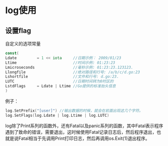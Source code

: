 # log使用

## 设置flag

自定义的选项常量

```go
const(
Ldate         = 1 << iota     //日期示例： 2009/01/23
Ltime                         //时间示例: 01:23:23
Lmicroseconds                 //毫秒示例: 01:23:23.123123.
Llongfile                     //绝对路径和行号: /a/b/c/d.go:23
Lshortfile                    //文件和行号: d.go:23.
LUTC                          //日期时间转为0时区的
LstdFlags     = Ldate | Ltime //Go提供的标准抬头信息
)
```

例子：

```Go
log.SetPrefix("[user]") //输出数据的时候，就会在前面出现这几个字符。
log.SetFlags(log.Ldate | log.Ltime | log.LUTC)

```

log除了Print系列的函数外，还有Fatal以及panic系列的函数，其中Fatal表示程序遇到了致命的错误，需要退出，这时候使用Fatal记录日志后，然后程序退出，也就是说Fatal相当于先调用Print打印日志，然后再调用os.Exit(1)退出程序。


